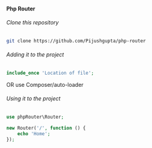 #### Php Router

###### Clone this repository

```bash
git clone https://github.com/Pijushgupta/php-router

```

###### Adding it to the project

```php
include_once 'Location of file';
```

OR use Composer/auto-loader

###### Using it to the project

```php
use phpRouter\Router;
```

```php
new Router('/', function () {
	echo 'Home';
});
```
